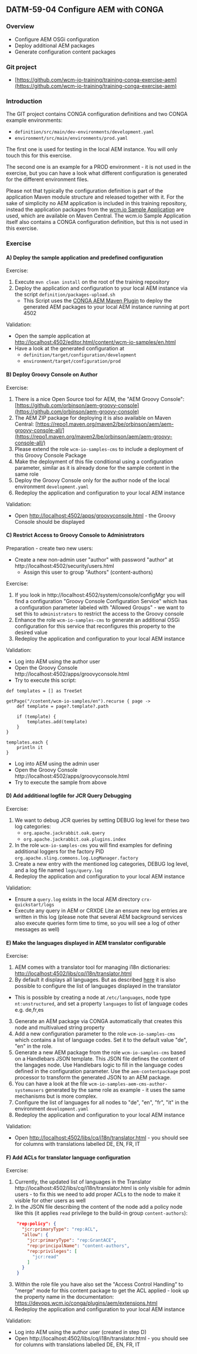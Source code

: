 ## DATM-59-04 Configure AEM with CONGA

### Overview

*   Configure AEM OSGi configuration
*   Deploy additional AEM packages
*   Generate configuration content packages

### Git project

*   [https://github.com/wcm-io-training/training-conga-exercise-aem](https://github.com/wcm-io-training/training-conga-exercise-aem)

### Introduction

The GIT project contains CONGA configuration definitions and two CONGA example environments:

*   `definition/src/main/dev-environments/development.yaml`
*   `environment/src/main/environments/prod.yaml`

The first one is used for testing in the local AEM instance. You will only touch this for this exercise.

The second one is an example for a PROD environment - it is not used in the exercise, but you can have a look what different configuration is generated for the different environment files.

Please not that typically the configuration definition is part of the application Maven module structure and released together with it. For the sake of simplicity no AEM application is included in this training repository, instead the application packages from the [wcm.io Sample Application](https://wcm.io/samples/) are used, which are available on Maven Central. The wcm.io Sample Application itself also contains a CONGA configuration definition, but this is not used in this exercise.

### Exercise

#### A) Deploy the sample application and predefined configuration

Exercise:

1.  Execute `mvn clean install` on the root of the training repository
2.  Deploy the application and configuration to your local AEM instance via the script `definition/packages-upload.sh`
    *   This Script uses the [CONGA AEM Maven Plugin](https://devops.wcm.io/conga/plugins/aem/) to deploy the generated AEM packages to your local AEM instance running at port 4502

Validation:

*   Open the sample application at [http://localhost:4502/editor.html/content/wcm-io-samples/en.html](http://localhost:4502/editor.html/content/wcm-io-samples/en.html)
*   Have a look at the generated configuration at
    *   `definition/target/configuration/development`
    *   `environment/target/configuration/prod`

#### B) Deploy Groovy Console on Author

Exercise:

1.  There is a nice Open Source tool for AEM, the "AEM Groovy Console": [https://github.com/orbinson/aem-groovy-console](https://github.com/orbinson/aem-groovy-console)
2.  The AEM ZIP package for deploying it is also available on Maven Central: [https://repo1.maven.org/maven2/be/orbinson/aem/aem-groovy-console-all/](https://repo1.maven.org/maven2/be/orbinson/aem/aem-groovy-console-all/)
3.  Please extend the role `wcm-io-samples-cms` to include a deployment of this Groovy Console Package
4.  Make the deployment of this file conditional using a configuration parameter, similar as it is already done for the sample content in the same role
5.  Deploy the Groovy Console only for the author node of the local environment `development.yaml`
6.  Redeploy the application and configuration to your local AEM instance

Validation:

*   Open [http://localhost:4502/apps/groovyconsole.html](http://localhost:4502/apps/groovyconsole.html) - the Groovy Console should be displayed

#### C) Restrict Access to Groovy Console to Administrators

Preparation - create two new users:

* Create a new non-admin user "author" with password "author" at http://localhost:4502/security/users.html
  * Assign this user to group "Authors" (content-authors)

Exercise:

1.  If you look in http://localhost:4502/system/console/configMgr you will find a configuration "Groovy Console Configuration Service" which has a configuration parameter labeled with "Allowed Groups" - we want to set this to `administrators` to restrict the access to the Groovy console
2.  Enhance the role `wcm-io-samples-cms` to generate an additional OSGi configuration for this service that reconfigures this property to the desired value
3.  Redeploy the application and configuration to your local AEM instance

Validation:

*  Log into AEM using the author user
*  Open the Groovy Console http://localhost:4502/apps/groovyconsole.html
*  Try to execute this script:
```
def templates = [] as TreeSet
 
getPage("/content/wcm-io-samples/en").recurse { page ->
    def template = page?.template?.path
 
    if (template) {
        templates.add(template)
    }
}
 
templates.each {
    println it
}
```
*  Log into AEM using the admin user
*  Open the Groovy Console http://localhost:4502/apps/groovyconsole.html
*  Try to execute the sample from above

#### D) Add additional logfile for JCR Query Debugging

Exercise:

1.  We want to debug JCR queries by setting DEBUG log level for these two log categories:
    *   `org.apache.jackrabbit.oak.query`
    *   `org.apache.jackrabbit.oak.plugins.index`
2.  In the role `wcm-io-samples-cms` you will find examples for defining additional loggers for the factory PID `org.apache.sling.commons.log.LogManager.factory`
3.  Create a new entry with the mentioned log categories, DEBUG log level, and a log file named `logs/query.log`
4.  Redeploy the application and configuration to your local AEM instance

Validation:

*   Ensure a `query.log` exists in the local AEM directory `crx-quickstart/logs`
*   Execute any query in AEM or CRXDE Lite an ensure new log entries are written in this log (please note that several AEM background services also execute queries form time to time, so you will see a log of other messages as well)

#### E) Make the languages displayed in AEM translator configurable

Exercise:

1.  AEM comes with a translator tool for managing i18n dictionaries: [http://localhost:4502/libs/cq/i18n/translator.html](http://localhost:4502/libs/cq/i18n/translator.html)
2.  By default it displays all languages. But as described [here](https://docs.adobe.com/docs/en/aem/6-2/develop/components/i18n/translator.html#Changing%20Languages%20Listed%20in%20the%20Dictionary%20Table) it is also possible to configure the list of languages displayed in the translator
  * This is possible by creating a node at `/etc/languages`, node type `nt:unstructured`, and set a property `languages` to list of language codes e.g. de,fr,es
3.  Generate an AEM package via CONGA automatically that creates this node and multivalued string property
4.  Add a new configuration parameter to the role `wcm-io-samples-cms` which contains a list of language codes. Set it to the default value "de", "en" in the role.
5.  Generate a new AEM package from the role `wcm-io-samples-cms` based on a Handlebars JSON template. This JSON file defines the content of the langages node. Use Handlebars logic to fill in the language codes defined in the configuration parameter. Use the `aem-contentpackage` post processor to transform the generated JSON to an AEM package.
6.  You can have a look at the file `wcm-io-samples-aem-cms-author-systemusers` generated by the same role as example - it uses the same mechanisms but is more complex.
7.  Configure the list of languages for all nodes to "de", "en", "fr", "it" in the environment `development.yaml`
8.  Redeploy the application and configuration to your local AEM instance

Validation:

*   Open [http://localhost:4502/libs/cq/i18n/translator.html](http://localhost:4502/libs/cq/i18n/translator.html) - you should see for columns with translations labelled DE, EN, FR, IT


#### F) Add ACLs for translator language configuration

Exercise:

1.  Currently, the updated list of languages in the Translator http://localhost:4502/libs/cq/i18n/translator.html is only visible for admin users - to fix this we need to add proper ACLs to the node to make it visible for other users as well
2.  In the JSON file describing the content of the node add a policy node like this (it applies `read` privilege to the build-in group `content-authors`):
```json
    "rep:policy": {
      "jcr:primaryType": "rep:ACL",
      "allow": {
        "jcr:primaryType": "rep:GrantACE",
        "rep:principalName": "content-authors",
        "rep:privileges": [
          "jcr:read"
        ]
      }   
    }
```
3.  Within the role file you have also set the "Access Control Handling" to "merge" mode for this content package to get the ACL applied - look up the property name in the documentation: https://devops.wcm.io/conga/plugins/aem/extensions.html
4.  Redeploy the application and configuration to your local AEM instance

Validation:

*   Log into AEM using the author user (created in step D)
*   Open http://localhost:4502/libs/cq/i18n/translator.html - you should see for columns with translations labelled DE, EN, FR, IT

